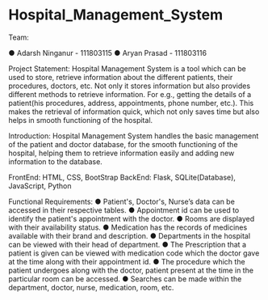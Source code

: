 # Hospital_Management_System

Team:

● Adarsh Ninganur - 111803115
● Aryan Prasad - 111803116

Project Statement:
Hospital Management System is a tool which can be used to store, retrieve information about the different patients, their
procedures, doctors, etc. Not only it stores information but also provides different methods to retrieve information. For e.g., getting
the details of a patient(his procedures, address, appointments, phone number, etc.). This makes the retrieval of information quick,
which not only saves time but also helps in smooth functioning of the hospital.

Introduction:
Hospital Management System handles the basic management of the patient and doctor database, for the smooth functioning
of the hospital, helping them to retrieve information easily and adding new information to the database.

FrontEnd: HTML, CSS, BootStrap
BackEnd: Flask, SQLite(Database), JavaScript, Python

Functional Requirements:
  ● Patient's, Doctor's, Nurse’s data can be accessed in their respective tables.
  ● Appointment id can be used to identify the patient's appointment with the doctor.
  ● Rooms are displayed with their availability status.
  ● Medication has the records of medicines available with their brand and description.
  ● Departments in the hospital can be viewed with their head of department.
  ● The Prescription that a patient is given can be viewed with medication code which the doctor gave at the time
  along with their appointment id.
  ● The procedure which the patient undergoes along with the doctor, patient present at the time in the particular room
  can be accessed.
  ● Searches can be made within the department, doctor, nurse, medication, room, etc.
